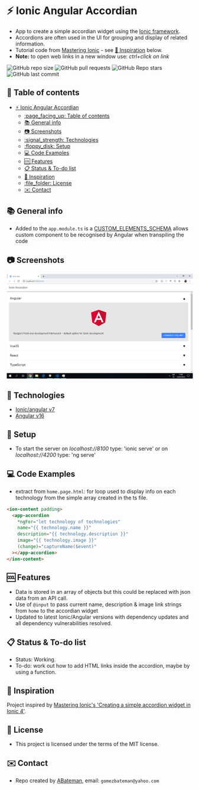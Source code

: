 # :zap: Ionic Angular Accordian

* App to create a simple accordian widget using the [Ionic framework](https://ionicframework.com/docs).
* Accordions are often used in the UI for grouping and display of related information.
* Tutorial code from [Mastering Ionic](https://masteringionic.com/) - see [:clap: Inspiration](#clap-inspiration) below.
* **Note:** to open web links in a new window use: _ctrl+click on link_

![GitHub repo size](https://img.shields.io/github/repo-size/AndrewJBateman/ionic-angular-accordian?style=plastic)
![GitHub pull requests](https://img.shields.io/github/issues-pr/AndrewJBateman/ionic-angular-accordian?style=plastic)
![GitHub Repo stars](https://img.shields.io/github/stars/AndrewJBateman/ionic-angular-accordian?style=plastic)
![GitHub last commit](https://img.shields.io/github/last-commit/AndrewJBateman/ionic-angular-accordian?style=plastic)

## :page_facing_up: Table of contents

* [:zap: Ionic Angular Accordian](#zap-ionic-angular-accordian)
  * [:page\_facing\_up: Table of contents](#page_facing_up-table-of-contents)
  * [:books: General info](#books-general-info)
  * [:camera: Screenshots](#camera-screenshots)
  * [:signal\_strength: Technologies](#signal_strength-technologies)
  * [:floppy\_disk: Setup](#floppy_disk-setup)
  * [:computer: Code Examples](#computer-code-examples)
  * [:cool: Features](#cool-features)
  * [:clipboard: Status \& To-do list](#clipboard-status--to-do-list)
  * [:clap: Inspiration](#clap-inspiration)
  * [:file\_folder: License](#file_folder-license)
  * [:envelope: Contact](#envelope-contact)

## :books: General info

* Added to the `app.module.ts` is a [CUSTOM_ELEMENTS_SCHEMA](https://angular.io/api/core/CUSTOM_ELEMENTS_SCHEMA) allows custom component to be recognised by Angular when transpiling the code

## :camera: Screenshots

![Home Page](./img/accordion.png)

## :signal_strength: Technologies

* [Ionic/angular v7](https://www.npmjs.com/package/@ionic/angular)
* [Angular v16](https://angular.io/)

## :floppy_disk: Setup

* To start the server on _localhost://8100_ type: 'ionic serve' or on _localhost://4200_ type: 'ng serve'

## :computer: Code Examples

* extract from `home.page.html`: for loop used to display info on each technology from the simple array created in the ts file.

```html
<ion-content padding>
  <app-accordion
    *ngFor="let technology of technologies"
    name="{{ technology.name }}"
    description="{{ technology.description }}"
    image="{{ technology.image }}"
    (change)="captureName($event)"
  ></app-accordion>
</ion-content>
```

## :cool: Features

* Data is stored in an array of objects but this could be replaced with json data from an API call.
* Use of `@input` to pass current name, description & image link strings from `home` to the accordian widget
* Updated to latest Ionic/Angular versions with dependency updates and all dependency vulnerabilities resolved.

## :clipboard: Status & To-do list

* Status: Working.
* To-do: work out how to add HTML links inside the accordion, maybe by using a function.

## :clap: Inspiration

Project inspired by [Mastering Ionic's 'Creating a simple accordion widget in Ionic 4'](http://masteringionic.com/blog/2019-01-27-creating-a-simple-accordion-widget-in-ionic-4/).

## :file_folder: License

* This project is licensed under the terms of the MIT license.

## :envelope: Contact

* Repo created by [ABateman](https://github.com/AndrewJBateman), email: `gomezbateman@yahoo.com`
